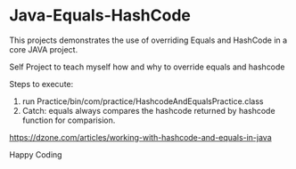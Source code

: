 # Java-Equals-HashCode
This projects demonstrates the use of overriding Equals and HashCode in a core JAVA project.

Self Project to teach myself how and why to override equals and hashcode 

Steps to execute:
1) run Practice/bin/com/practice/HashcodeAndEqualsPractice.class
2) Catch: equals always compares the hashcode returned by hashcode function for comparision.

https://dzone.com/articles/working-with-hashcode-and-equals-in-java

Happy Coding
